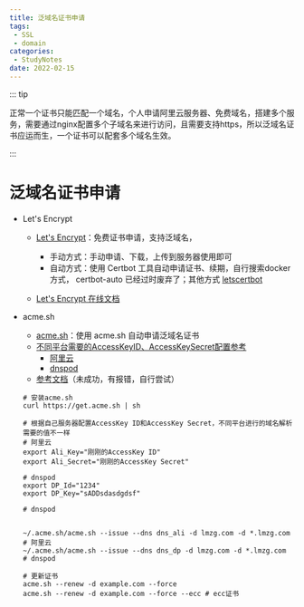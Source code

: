 ```yaml
---
title: 泛域名证书申请
tags:
 - SSL
 - domain
categories:
 - StudyNotes
date: 2022-02-15
---
```


::: tip

正常一个证书只能匹配一个域名，个人申请阿里云服务器、免费域名，搭建多个服务，需要通过nginx配置多个子域名来进行访问，且需要支持https，所以泛域名证书应运而生，一个证书可以配套多个域名生效。

:::

<!-- more -->

# 泛域名证书申请

* Let's Encrypt
  * [Let's Encrypt](https://letsencrypt.osfipin.com/)：免费证书申请，支持泛域名，

    * 手动方式：手动申请、下载，上传到服务器使用即可
    * 自动方式：使用 Certbot 工具自动申请证书、续期，自行搜索docker方式， certbot-auto 已经过时废弃了；其他方式 [letscertbot](https://github.com/jinhucheung/letscertbot)

    

  * [Let's Encrypt 在线文档](https://www.yuque.com/osfipin/letsencrypt/uslilx)

* acme.sh 

  * [acme.sh](https://github.com/acmesh-official/acme.sh)：使用 acme.sh 自动申请泛域名证书
  * [不同平台需要的AccessKeyID、AccessKeySecret配置参考](https://github.com/acmesh-official/acme.sh/wiki/dnsapi)
    * [阿里云](https://usercenter.console.aliyun.com/)
    * [dnspod](https://console.dnspod.cn/account/token/apikey)
  * [参考文档](https://www.jeay.net/server/acme-aliyun-cer.html)（未成功，有报错，自行尝试）

  ```shell
  # 安装acme.sh
  curl https://get.acme.sh | sh
  
  # 根据自己服务器配置AccessKey ID和AccessKey Secret，不同平台进行的域名解析需要的值不一样
  # 阿里云
  export Ali_Key="刚刚的AccessKey ID"
  export Ali_Secret="刚刚的AccessKey Secret"
  
  # dnspod
  export DP_Id="1234"
  export DP_Key="sADDsdasdgdsf"
  
  # dnspod
  
  
  ~/.acme.sh/acme.sh --issue --dns dns_ali -d lmzg.com -d *.lmzg.com # 阿里云
  ~/.acme.sh/acme.sh --issue --dns dns_dp -d lmzg.com -d *.lmzg.com  # dnspod
  
  # 更新证书
  acme.sh --renew -d example.com --force
  acme.sh --renew -d example.com --force --ecc # ecc证书
  ```

  





